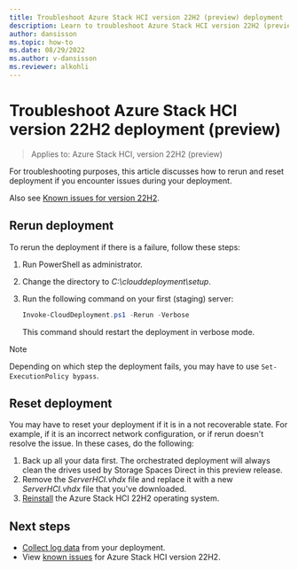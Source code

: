 ```yaml
---
title: Troubleshoot Azure Stack HCI version 22H2 (preview) deployment
description: Learn to troubleshoot Azure Stack HCI version 22H2 (preview)
author: dansisson
ms.topic: how-to
ms.date: 08/29/2022
ms.author: v-dansisson
ms.reviewer: alkohli
---
```


# Troubleshoot Azure Stack HCI version 22H2 deployment (preview) 

> Applies to: Azure Stack HCI, version 22H2 (preview)

For troubleshooting purposes, this article discusses how to rerun and reset deployment if you encounter issues during your deployment.

Also see [Known issues for version 22H2](/manage/preview-channel.md).

## Rerun deployment

To rerun the deployment if there is a failure, follow these steps:

1. Run PowerShell as administrator.

1. Change the directory to *C:\clouddeployment\setup*.

1. Run the following command on your first (staging) server: 
 
    ```powershell
    Invoke-CloudDeployment.ps1 -Rerun -Verbose
    ```
    
    This command should restart the deployment in verbose mode.


> [!NOTE]
> Depending on which step the deployment fails, you may have to use `Set-ExecutionPolicy bypass`.

## Reset deployment

You may have to reset your deployment if it is in a not recoverable state. For example, if it is an incorrect network configuration, or if rerun doesn't resolve the issue. In these cases, do the following:

1. Back up all your data first. The orchestrated deployment will always clean the drives used by Storage Spaces Direct in this preview release.
1. Remove the *ServerHCI.vhdx* file and replace it with a new *ServerHCI.vhdx* file that you've downloaded.
1. [Reinstall](deployment-tool-install-os.md) the Azure Stack HCI 22H2 operating system.

## Next steps

- [Collect log data](/manage/collect-logs.md) from your deployment.
- View [known issues](../known-issues-22h2.md) for Azure Stack HCI version 22H2.
